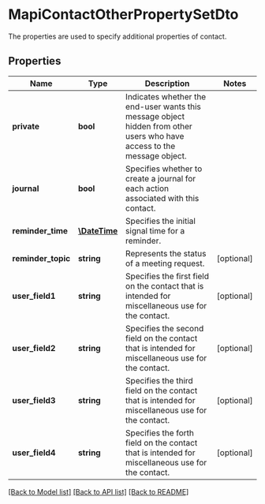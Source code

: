 # MapiContactOtherPropertySetDto

The properties are used to specify additional properties of contact.

## Properties
Name | Type | Description | Notes
---- | ---- | ----------- | -----
**private** | **bool** | Indicates whether the end-user wants this message object hidden from other users who have access to the message object. | 
**journal** | **bool** | Specifies whether to create a journal for each action associated with this contact. | 
**reminder_time** | [**\DateTime**](\DateTime.md) | Specifies the initial signal time for a reminder. | 
**reminder_topic** | **string** | Represents the status of a meeting request. | [optional] 
**user_field1** | **string** | Specifies the first field on the contact that is intended for miscellaneous use for the contact. | [optional] 
**user_field2** | **string** | Specifies the second field on the contact that is intended for miscellaneous use for the contact. | [optional] 
**user_field3** | **string** | Specifies the third field on the contact that is intended for miscellaneous use for the contact. | [optional] 
**user_field4** | **string** | Specifies the forth field on the contact that is intended for miscellaneous use for the contact. | [optional] 




[[Back to Model list]](README.md#documentation-for-models) [[Back to API list]](README.md#documentation-for-api-endpoints) [[Back to README]](README.md)

